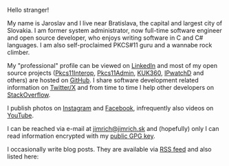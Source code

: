 Hello stranger!

My name is Jaroslav and I live near Bratislava, the capital and largest city of Slovakia. 
I am former system administrator, now full-time software engineer and open source developer, who enjoys writing software in C and C# languages. 
I am also self-proclaimed PKCS#11 guru and a wannabe rock climber.

My "professional" profile can be viewed on [LinkedIn][1] and most of my open source projects ([Pkcs11Interop][2], [Pkcs11Admin][3], [KUK360][4], [IPwatchD][5] and others) are hosted on [GitHub][6]. 
I share software development related information on [Twitter/X][7] and from time to time I help other developers on [StackOverflow][8].

I publish photos on [Instagram][9] and [Facebook][10], infrequently also videos on [YouTube][11].

I can be reached via e-mail at [jimrich@jimrich.sk][12] and (hopefully) only I can read information encrypted with my [public GPG key][13].

I occasionally write blog posts. They are available via [RSS feed][14] and also listed here:

[1]: https://sk.linkedin.com/in/jaroslavimrich
[2]: https://pkcs11interop.net/
[3]: https://pkcs11admin.net/
[4]: https://www.kuk360.com/
[5]: https://ipwatchd.sourceforge.io/
[6]: https://github.com/jariq/
[7]: https://twitter.com/jimrichsk
[8]: https://stackoverflow.com/users/3325704/jariq
[9]: https://www.instagram.com/jaroslav.imrich/
[10]: https://www.facebook.com/jimrich.sk
[11]: https://www.youtube.com/jariqsk
[12]: mailto:jimrich@jimrich.sk
[13]: https://www.jimrich.sk/crypto/2010-gnupg-jimrich.asc
[14]: /index.xml
